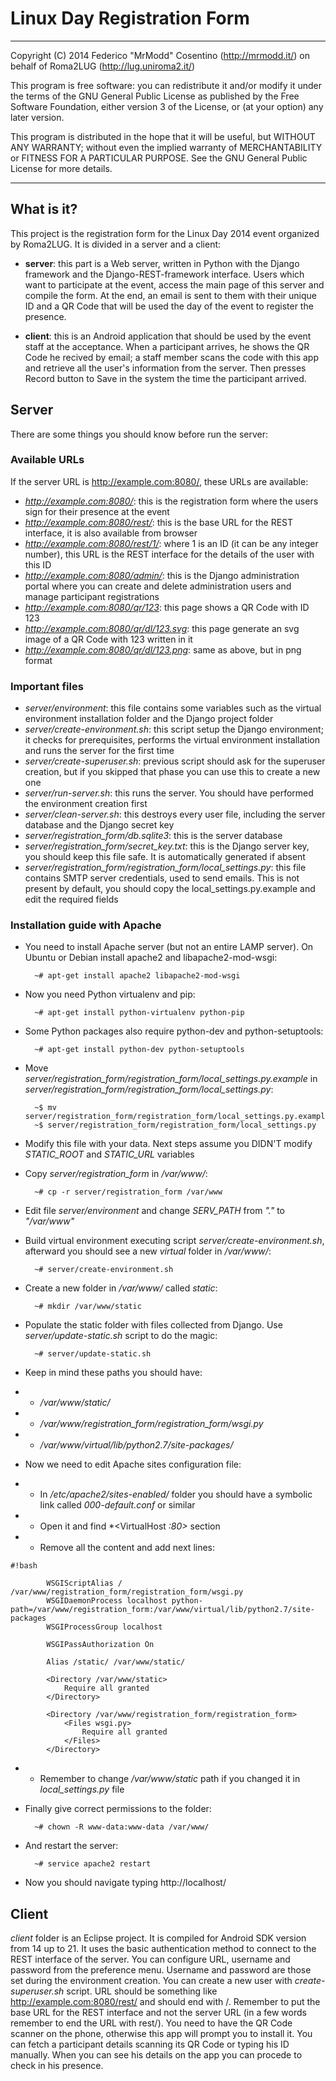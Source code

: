 # Linux Day Registration Form

---------------------------------------------------------------------

Copyright (C) 2014 Federico "MrModd" Cosentino (http://mrmodd.it/)
on behalf of Roma2LUG (http://lug.uniroma2.it/)

This program is free software: you can redistribute it and/or modify
it under the terms of the GNU General Public License as published by
the Free Software Foundation, either version 3 of the License, or
(at your option) any later version.

This program is distributed in the hope that it will be useful,
but WITHOUT ANY WARRANTY; without even the implied warranty of
MERCHANTABILITY or FITNESS FOR A PARTICULAR PURPOSE.  See the
GNU General Public License for more details.

---------------------------------------------------------------------

## What is it?

This project is the registration form for the Linux Day 2014 event organized
by Roma2LUG. It is divided in a server and a client:

- **server**: this part is a Web server, written in Python with the Django
  framework and the Django-REST-framework interface. Users which want to
  participate at the event, access the main page of this server and compile
  the form. At the end, an email is sent to them with their unique ID and
  a QR Code that will be used the day of the event to register the presence.

- **client**: this is an Android application that should be used by the event
  staff at the acceptance. When a participant arrives, he shows the QR Code
  he recived by email; a staff member scans the code with this app and retrieve
  all the user's information from the server. Then presses Record button to
  Save in the system the time the participant arrived.

## Server

There are some things you should know before run the server:

### Available URLs

If the server URL is http://example.com:8080/, these URLs are available:

- *http://example.com:8080/*: this is the registration form where the users
  sign for their presence at the event
- *http://example.com:8080/rest/*: this is the base URL for the REST interface,
  it is also available from browser
- *http://example.com:8080/rest/1/*: where 1 is an ID (it can be any integer number),
  this URL is the REST interface for the details of the user with this ID
- *http://example.com:8080/admin/*: this is the Django administration portal
  where you can create and delete administration users and manage participant
  registrations
- *http://example.com:8080/qr/123*: this page shows a QR Code with ID 123
- *http://example.com:8080/qr/dl/123.svg*: this page generate an svg image of
  a QR Code with 123 written in it
- *http://example.com:8080/qr/dl/123.png*: same as above, but in png format

### Important files

- *server/environment*: this file contains some variables such as the virtual
  environment installation folder and the Django project folder
- *server/create-environment.sh*: this script setup the Django environment;
  it checks for prerequisites, performs the virtual environment installation
  and runs the server for the first time
- *server/create-superuser.sh*: previous script should ask for the superuser
  creation, but if you skipped that phase you can use this to create a new one
- *server/run-server.sh*: this runs the server. You should have performed the
  environment creation first
- *server/clean-server.sh*: this destroys every user file, including the server
  database and the Django secret key
- *server/registration_form/db.sqlite3*: this is the server database
- *server/registration_form/secret_key.txt*: this is the Django server key, you
  should keep this file safe. It is automatically generated if absent
- *server/registration_form/registration_form/local_settings.py*: this file contains
  SMTP server credentials, used to send emails. This is not present by default, you
  should copy the local_settings.py.example and edit the required fields

### Installation guide with Apache

- You need to install Apache server (but not an entire LAMP server). On Ubuntu or Debian
  install apache2 and libapache2-mod-wsgi:

		~# apt-get install apache2 libapache2-mod-wsgi

- Now you need Python virtualenv and pip:

		~# apt-get install python-virtualenv python-pip

- Some Python packages also require python-dev and python-setuptools:

		~# apt-get install python-dev python-setuptools

- Move *server/registration_form/registration_form/local_settings.py.example* in
  *server/registration_form/registration_form/local_settings.py*:

		~$ mv server/registration_form/registration_form/local_settings.py.example\
		~$ server/registration_form/registration_form/local_settings.py

- Modify this file with your data. Next steps assume you DIDN'T modify *STATIC_ROOT* and
  *STATIC_URL* variables
- Copy *server/registration_form* in */var/www/*:

		~# cp -r server/registration_form /var/www

- Edit file *server/environment* and change *SERV_PATH* from *"."* to *"/var/www"*
- Build virtual environment executing script *server/create-environment.sh*, afterward you
  should see a new *virtual* folder in */var/www/*:

		~# server/create-environment.sh

- Create a new folder in */var/www/* called *static*:

		~# mkdir /var/www/static

- Populate the static folder with files collected from Django. Use
  *server/update-static.sh* script to do the magic:

		~# server/update-static.sh

- Keep in mind these paths you should have:
- - */var/www/static/*
- - */var/www/registration_form/registration_form/wsgi.py*
- - */var/www/virtual/lib/python2.7/site-packages/*
- Now we need to edit Apache sites configuration file:
- - In */etc/apache2/sites-enabled/* folder you should have a symbolic link called
    *000-default.conf* or similar
- - Open it and find *<VirtualHost *:80>* section
- - Remove all the content and add next lines:

```
#!bash

		WSGIScriptAlias / /var/www/registration_form/registration_form/wsgi.py
		WSGIDaemonProcess localhost python-path=/var/www/registration_form:/var/www/virtual/lib/python2.7/site-packages
		WSGIProcessGroup localhost

		WSGIPassAuthorization On

		Alias /static/ /var/www/static/
		
		<Directory /var/www/static>
			Require all granted
		</Directory>
		
		<Directory /var/www/registration_form/registration_form>
			<Files wsgi.py>
				Require all granted
			</Files>
		</Directory>
```

- - Remember to change */var/www/static* path if you changed it in *local_settings.py* file

- Finally give correct permissions to the folder:

		~# chown -R www-data:www-data /var/www/

- And restart the server:

		~# service apache2 restart

- Now you should navigate typing http://localhost/

## Client

*client* folder is an Eclipse project. It is compiled for Android SDK version from 14
up to 21. It uses the basic authentication method to connect to the REST interface
of the server. You can configure URL, username and password from the preference menu.
Username and password are those set during the environment creation. You can create
a new user with *create-superuser.sh* script. URL should be something like
http://example.com:8080/rest/ and should end with /. Remember to put the base URL for
the REST interface and not the server URL (in a few words remember to end the URL with
rest/).
You need to have the QR Code scanner on the phone, otherwise this app will prompt you
to install it.
You can fetch a participant details scanning its QR Code or typing his ID manually.
When you can see his details on the app you can procede to check in his presence.



